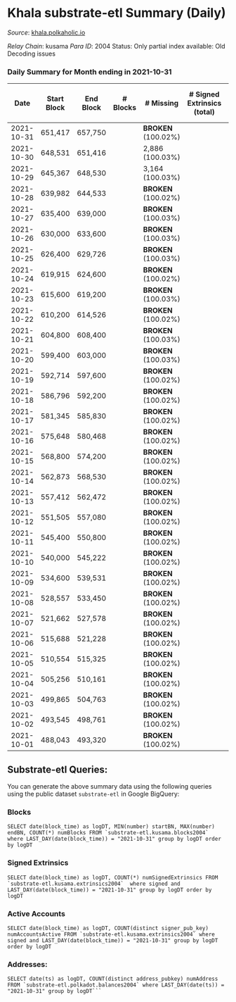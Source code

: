 # Khala substrate-etl Summary (Daily)

_Source_: [khala.polkaholic.io](https://khala.polkaholic.io)

*Relay Chain*: kusama
*Para ID*: 2004
Status: Only partial index available: Old Decoding issues


### Daily Summary for Month ending in 2021-10-31


| Date | Start Block | End Block | # Blocks | # Missing | # Signed Extrinsics (total) | # Active Accounts | # Addresses with Balances | # Events | # Transfers | # XCM Transfers In | # XCM Transfers Out |
| ---- | ----------- | --------- | -------- | --------- | --------------------------- | ----------------- | ------------------------- | -------- | ----------- | ------------------ | ------------------- |
| 2021-10-31 | 651,417 | 657,750 |  |  **BROKEN** (100.02%) |  |  | 13,214 |  |   |   |   |
| 2021-10-30 | 648,531 | 651,416 |  | 2,886 (100.03%) |  |  |  |  |   |   |   |
| 2021-10-29 | 645,367 | 648,530 |  | 3,164 (100.03%) |  |  |  |  |   |   |   |
| 2021-10-28 | 639,982 | 644,533 |  |  **BROKEN** (100.02%) |  |  |  |  |   |   |   |
| 2021-10-27 | 635,400 | 639,000 |  |  **BROKEN** (100.03%) |  |  |  |  |   |   |   |
| 2021-10-26 | 630,000 | 633,600 |  |  **BROKEN** (100.03%) |  |  |  |  |   |   |   |
| 2021-10-25 | 626,400 | 629,726 |  |  **BROKEN** (100.03%) |  |  |  |  |   |   |   |
| 2021-10-24 | 619,915 | 624,600 |  |  **BROKEN** (100.02%) |  |  |  |  |   |   |   |
| 2021-10-23 | 615,600 | 619,200 |  |  **BROKEN** (100.03%) |  |  |  |  |   |   |   |
| 2021-10-22 | 610,200 | 614,526 |  |  **BROKEN** (100.02%) |  |  |  |  |   |   |   |
| 2021-10-21 | 604,800 | 608,400 |  |  **BROKEN** (100.03%) |  |  |  |  |   |   |   |
| 2021-10-20 | 599,400 | 603,000 |  |  **BROKEN** (100.03%) |  |  |  |  |   |   |   |
| 2021-10-19 | 592,714 | 597,600 |  |  **BROKEN** (100.02%) |  |  |  |  |   |   |   |
| 2021-10-18 | 586,796 | 592,200 |  |  **BROKEN** (100.02%) |  |  |  |  |   |   |   |
| 2021-10-17 | 581,345 | 585,830 |  |  **BROKEN** (100.02%) |  |  |  |  |   |   |   |
| 2021-10-16 | 575,648 | 580,468 |  |  **BROKEN** (100.02%) |  |  |  |  |   |   |   |
| 2021-10-15 | 568,800 | 574,200 |  |  **BROKEN** (100.02%) |  |  |  |  |   |   |   |
| 2021-10-14 | 562,873 | 568,530 |  |  **BROKEN** (100.02%) |  |  |  |  |   |   |   |
| 2021-10-13 | 557,412 | 562,472 |  |  **BROKEN** (100.02%) |  |  |  |  |   |   |   |
| 2021-10-12 | 551,505 | 557,080 |  |  **BROKEN** (100.02%) |  |  |  |  |   |   |   |
| 2021-10-11 | 545,400 | 550,800 |  |  **BROKEN** (100.02%) |  |  |  |  |   |   |   |
| 2021-10-10 | 540,000 | 545,222 |  |  **BROKEN** (100.02%) |  |  |  |  |   |   |   |
| 2021-10-09 | 534,600 | 539,531 |  |  **BROKEN** (100.02%) |  |  |  |  |   |   |   |
| 2021-10-08 | 528,557 | 533,450 |  |  **BROKEN** (100.02%) |  |  |  |  |   |   |   |
| 2021-10-07 | 521,662 | 527,578 |  |  **BROKEN** (100.02%) |  |  |  |  |   |   |   |
| 2021-10-06 | 515,688 | 521,228 |  |  **BROKEN** (100.02%) |  |  |  |  |   |   |   |
| 2021-10-05 | 510,554 | 515,325 |  |  **BROKEN** (100.02%) |  |  |  |  |   |   |   |
| 2021-10-04 | 505,256 | 510,161 |  |  **BROKEN** (100.02%) |  |  |  |  |   |   |   |
| 2021-10-03 | 499,865 | 504,763 |  |  **BROKEN** (100.02%) |  |  |  |  |   |   |   |
| 2021-10-02 | 493,545 | 498,761 |  |  **BROKEN** (100.02%) |  |  |  |  |   |   |   |
| 2021-10-01 | 488,043 | 493,320 |  |  **BROKEN** (100.02%) |  |  |  |  |   |   |   |

## Substrate-etl Queries:
You can generate the above summary data using the following queries using the public dataset `substrate-etl` in Google BigQuery:


### Blocks
```
SELECT date(block_time) as logDT, MIN(number) startBN, MAX(number) endBN, COUNT(*) numBlocks FROM `substrate-etl.kusama.blocks2004`  where LAST_DAY(date(block_time)) = "2021-10-31" group by logDT order by logDT
```


### Signed Extrinsics
```
SELECT date(block_time) as logDT, COUNT(*) numSignedExtrinsics FROM `substrate-etl.kusama.extrinsics2004`  where signed and LAST_DAY(date(block_time)) = "2021-10-31" group by logDT order by logDT
```


### Active Accounts
```
SELECT date(block_time) as logDT, COUNT(distinct signer_pub_key) numAccountsActive FROM `substrate-etl.kusama.extrinsics2004` where signed and LAST_DAY(date(block_time)) = "2021-10-31" group by logDT order by logDT
```


### Addresses:
```
SELECT date(ts) as logDT, COUNT(distinct address_pubkey) numAddress FROM `substrate-etl.polkadot.balances2004` where LAST_DAY(date(ts)) = "2021-10-31" group by logDT```

